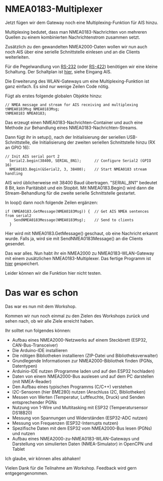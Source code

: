 # NMEA0183-Multiplexer

Jetzt fügen wir dem Gateway noch eine Multiplexing-Funktion für AIS hinzu.

Multiplexing bedutet, dass man NMEA0183-Nachrichten von mehreren Quellen zu einem kombinierten Nachrichtenstrom zusammen setzt.

Zusätzlich zu den gewandelten NMEA2000-Daten wollen wir nun auch noch AIS über eine serielle Schnittstelle einlesen und an die Clients weiterleiten.

Für die Pegelwandlung von [RS-232](https://de.wikipedia.org/wiki/RS-232) (oder [RS-422](https://de.wikipedia.org/wiki/EIA-422)) benötigen wir eine kleine Schaltung. Der Schaltplan ist [hier](https://github.com/AK-Homberger/NMEA2000WifiGateway-with-ESP32), siehe Eingang AIS.

Die Erweiterung des WLAN-Gateways um eine Multiplexing-Funktion ist ganz einfach. Es sind nur wenige Zeilen Code nötig.

Fügt als erstes folgende globalen Objekte hinzu:
```
// NMEA message and stream for AIS receiving and multiplexing
tNMEA0183Msg NMEA0183Msg;
tNMEA0183 NMEA0183;
```
Das erzeugt einen NMEA0183-Nachrichten-Container und auch eine Methode zur Behandlung eines NMEA0183-Nachrichten-Streams.

Dann fügt ihr in setup(), nach der Initialisierung der seriellen USB-Schnittstelle, die Initialisierung der zweiten seriellen Schnittstelle hinzu (RX an GPIO 16):

```
// Init AIS serial port 2
  Serial2.begin(38400, SERIAL_8N1);      // Configure Serial2 (GPIO 16)
  NMEA0183.Begin(&Serial2, 3, 38400);    // Start NMEA0183 stream handling
```
AIS wird üblicherweise mit 38400 Baud übertragen. "SERIAL_8N1" bedeutet 8 Bit, kein Paritätsbit und  ein Stopbit. Mit NMEA0183.Begin() wird dann die Stream-Behandlung für die zweite serielle Schnittstelle gestartet.


In loop() dann noch folgende Zeilen ergänzen:

```
if (NMEA0183.GetMessage(NMEA0183Msg)) {  // Get AIS NMEA sentences from serial2
    SendNMEA0183Message(NMEA0183Msg);    // Send to clients
  }
```
Hier wird mit NMEA0183.GetMessage() geschaut, ob eine Nachricht erkannt wurde. Falls ja, wird sie mit SendNMEA0183Message() an die Clients gesendet.

Das war alles. Nun habt ihr ein NMEA2000 zu NMEA0183-WLAN-Gateway mit einem zusätzlichen NMEA0183-Multiplexer.
Das fertige Programm ist [hier](https://github.com/AK-Homberger/NMEA2000-Workshop/blob/main/Software/NMEA2000-WLAN-Gateway2/NMEA2000-WLAN-Gateway2.ino) gespeichert.

Leider können wir die Funktion hier nicht testen.

# Das war es schon
Das war es nun mit dem Workshop.

Kommen wir nun noch einmal zu den Zielen des Workshops zurück und sehen nach, ob wir alle Ziele erreicht haben.

Ihr solltet nun folgendes können:

- Aufbau eines NMEA2000-Netzwerks auf einem Steckbrett (ESP32, CAN-Bus-Transceiver)
- Die Arduino-IDE installieren
- Die nötigen Bibliotheken installieren (ZIP-Datei und Bibliotheksverwalter)
- Grundlegende Informationen zur NMEA2000-Bibliothek finden (PGNs, Datentypen)
- Arduinio-IDE nutzen (Programme laden und auf den ESP32 hochladen)
- Daten von einem NMEA2000-Bus auslesen und auf dem PC darstellen (mit NMEA-Reader)
- Den Aufbau eines typischen Programms (C/C++) verstehen
- I2C-Sensoren (hier BME280) nutzen (Anschluss I2C, Bibliotheken)
- Messen von Werten (Temperatur, Luftfeuchte, Druck) und Senden entsprechender PGNs
- Nutzung von 1-Wire und Multitasking mit ESP32 (Temperatursensor DS18B20)
- Messung von Spannungen und Widerständen (ESP32-ADC nutzen)
- Messung von Frequenzen (ESP32-Interrupts nutzen)
- Spezifische Daten mit dem ESP32 vom NMEA2000-Bus lesen (PGNs) und nutzen
- Aufbau eines NMEA2000-zu-NMEA0183-WLAN-Gateways und Darstellung von simulierten Daten (NMEA-Simulator) in OpenCPN und Tablet

Ich glaube, wir können alles abhaken!

Vielen Dank für die Teilnahme am Workshop.
Feedback wird gern entgegengenommen.
